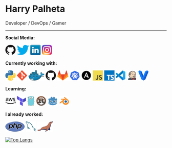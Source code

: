 # Harry Palheta

Developer / DevOps / Gamer

---

**Social Media:**

[![GitHub](icons/github.png)](https://github.com/rexrod)
[![Twitter](icons/twitter.png)](https://twitter.com/harry_palheta)
[![LinkedIn](icons/linkedin.png)](https://www.linkedin.com/in/harrysonpalheta/)
[![Instagram](icons/instagram.png)](https://www.instagram.com/harrysonpalheta/)

**Currently working with:**

<a href="https://www.python.org/" title="Python"><img src="icons/python.png" /></a>
<a href="https://git-scm.com/" title="Git"><img src="icons/git.png" /></a>
<a href="https://www.docker.com/" title="Docker"><img src="icons/docker.png" /></a>
<a href="https://github.com/" title="GitHub"><img src="icons/github.png" /></a>
<a href="https://gitlab.com/" title="GitLab"><img src="icons/gitlab.png" /></a>
<a href="https://kubernetes.io/" title="Kubernetes"><img src="icons/kubernetes.png" /></a>
<a href="https://www.ansible.com/" title="Ansible"><img src="icons/ansible.png" /></a>
<a href="https://en.wikipedia.org/wiki/JavaScript" title="JavaScript"><img src="icons/javascript.png" /></a>
<a href="https://www.typescriptlang.org/" title="TypeScript"><img src="icons/typescript.png" /></a>
<a href="https://code.visualstudio.com/" title="Visual Studio Code"><img src="icons/vscode.png" /></a>
<a href="https://www.jenkins.io/" title="Jenkins"><img src="icons/jenkins.png" /></a>
<a href="https://www.vagrantup.com/" title="Vagrant"><img src="icons/vagrant.png" /></a>

**Learning:**

<a href="https://aws.amazon.com/" title="AWS"><img src="icons/aws.png" /></a>
<a href="https://www.terraform.io/" title="Terraform"><img src="icons/terraform.png" /></a>
<a href="https://golang.org/" title="Golang"><img src="icons/golang.png" /></a>
<a href="https://www.rust-lang.org/" title="Rust"><img src="icons/rust.png" /></a>
<a href="https://godotengine.org/" title="Godot"><img src="icons/godot.png" /></a>
<a href="https://www.blender.org/" title="Blender"><img src="icons/blender.png" /></a>

**I already worked:**

<a href="https://www.php.net/" title="PHP"><img src="icons/php.png" /></a>
<a href="https://www.mysql.com/" title="MySQL"><img src="icons/mysql.png" /></a>
<a href="https://mariadb.org/" title="MariaDB"><img src="icons/mariadb.png" /></a>

[![Top Langs](https://github-readme-stats.vercel.app/api/top-langs/?username=rexrod&langs_count=8)](https://github.com/anuraghazra/github-readme-stats)

